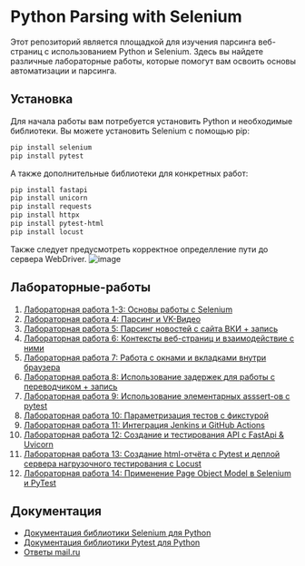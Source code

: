 # Python Parsing with Selenium

Этот репозиторий является площадкой для изучения парсинга веб-страниц с использованием Python и Selenium. Здесь вы найдете различные лабораторные работы, которые помогут вам освоить основы автоматизации и парсинга.

## Установка

Для начала работы вам потребуется установить Python и необходимые библиотеки. Вы можете установить Selenium с помощью pip:

```bash
pip install selenium
pip install pytest
```

А также дополнительные библиотеки для конкретных работ:

```bash
pip install fastapi
pip install unicorn
pip install requests
pip install httpx
pip install pytest-html
pip install locust
```

Также следует предусмотреть корректное определление пути до сервера WebDriver.
![image](https://github.com/user-attachments/assets/8c1764cd-c094-48b9-a5fd-2f7aa18940ab)

## Лабораторные-работы

1. [Лабораторная работа 1-3: Основы работы с Selenium](https://github.com/DonutsEmperor/Python-parsing-with-selenium/tree/main/lab1-3)
2. [Лабораторная работа 4: Парсинг и VK-Видео](https://github.com/DonutsEmperor/Python-parsing-with-selenium/tree/main/lab4)
3. [Лабораторная работа 5: Парсинг новостей с сайта ВКИ + запись](https://github.com/DonutsEmperor/Python-parsing-with-selenium/tree/main/lab5)
4. [Лабораторная работа 6: Контексты веб-страниц и взаимодействие с ними](https://github.com/DonutsEmperor/Python-parsing-with-selenium/tree/main/lab6)
5. [Лабораторная работа 7: Работа с окнами и вкладками внутри браузера](https://github.com/DonutsEmperor/Python-parsing-with-selenium/tree/main/lab7)
6. [Лабораторная работа 8: Использование задержек для работы с переводчиком + запись](https://github.com/DonutsEmperor/Python-parsing-with-selenium/tree/main/lab8)
7. [Лабораторная работа 9: Использование элементарных asssert-ов с pytest](https://github.com/DonutsEmperor/Python-parsing-with-selenium/tree/main/lab9)
8. [Лабораторная работа 10: Параметризация тестов с фикстурой](https://github.com/DonutsEmperor/Python-parsing-with-selenium/tree/main/lab=10)
9. [Лабораторная работа 11: Интеграция Jenkins и GitHub Actions](https://github.com/DonutsEmperor/Python-parsing-with-selenium/tree/main/lab=11)
10. [Лабораторная работа 12: Создание и тестирования API с FastApi & Uvicorn](https://github.com/DonutsEmperor/Python-parsing-with-selenium/tree/main/lab=12)
11. [Лабораторная работа 13: Создание html-отчёта с Pytest и деплой сервера нагрузочного тестирования с Locust](https://github.com/DonutsEmperor/Python-parsing-with-selenium/tree/main/lab=13)
12. [Лабораторная работа 14: Применение Page Object Model в Selenium и PyTest](https://github.com/DonutsEmperor/Python-parsing-with-selenium/tree/main/lab=14)

## Документация

- [Документация библиотики Selenium для Python](https://selenium-python.readthedocs.io/)
- [Документация библиотики Pytest для Python](https://pytest-docs-ru.readthedocs.io/ru/latest/getting-started.html)
- [Ответы mail.ru](https://stackoverflow.com/search?q=%5Bpython%5D+and+%5Bselenium%5D)




